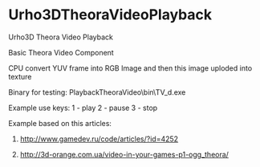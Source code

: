 # Urho3DTheoraVideoPlayback
Urho3D Theora Video Playback

Basic Theora Video Component 

CPU convert YUV frame into RGB Image and then this image uploded into texture

Binary for testing: PlaybackTheoraVideo\bin\TV_d.exe

Example use keys:
1 - play
2 - pause
3 - stop

Example based on this articles:

1) http://www.gamedev.ru/code/articles/?id=4252

2) http://3d-orange.com.ua/video-in-your-games-p1-ogg_theora/  


